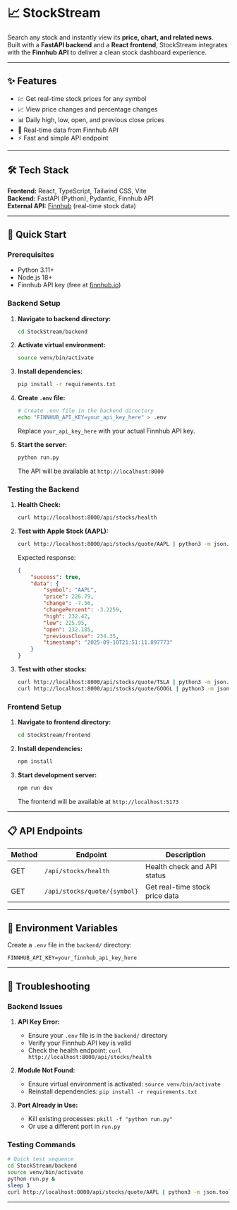 # 📈 StockStream

Search any stock and instantly view its **price, chart, and related news**.  
Built with a **FastAPI backend** and a **React frontend**, StockStream integrates with the **Finnhub API** to deliver a clean stock dashboard experience.

---

## ✨ Features
- 💹 Get real-time stock prices for any symbol
- 📈 View price changes and percentage changes
- 📊 Daily high, low, open, and previous close prices
- 🚀 Real-time data from Finnhub API
- ⚡ Fast and simple API endpoint

---

## 🛠️ Tech Stack
**Frontend:** React, TypeScript, Tailwind CSS, Vite  
**Backend:** FastAPI (Python), Pydantic, Finnhub API  
**External API:** [Finnhub](https://finnhub.io/) (real-time stock data)

---

## 🚀 Quick Start

### Prerequisites
- Python 3.11+
- Node.js 18+
- Finnhub API key (free at [finnhub.io](https://finnhub.io/register))

### Backend Setup

1. **Navigate to backend directory:**
   ```bash
   cd StockStream/backend
   ```

2. **Activate virtual environment:**
   ```bash
   source venv/bin/activate
   ```

3. **Install dependencies:**
   ```bash
   pip install -r requirements.txt
   ```

4. **Create `.env` file:**
   ```bash
   # Create .env file in the backend directory
   echo "FINNHUB_API_KEY=your_api_key_here" > .env
   ```
   Replace `your_api_key_here` with your actual Finnhub API key.

5. **Start the server:**
   ```bash
   python run.py
   ```

   The API will be available at `http://localhost:8000`

### Testing the Backend

1. **Health Check:**
   ```bash
   curl http://localhost:8000/api/stocks/health
   ```

2. **Test with Apple Stock (AAPL):**
   ```bash
   curl http://localhost:8000/api/stocks/quote/AAPL | python3 -m json.tool
   ```
   
   Expected response:
   ```json
   {
       "success": true,
       "data": {
           "symbol": "AAPL",
           "price": 226.79,
           "change": -7.56,
           "changePercent": -3.2259,
           "high": 232.42,
           "low": 225.95,
           "open": 232.185,
           "previousClose": 234.35,
           "timestamp": "2025-09-10T21:51:11.897773"
       }
   }
   ```

3. **Test with other stocks:**
   ```bash
   curl http://localhost:8000/api/stocks/quote/TSLA | python3 -m json.tool
   curl http://localhost:8000/api/stocks/quote/GOOGL | python3 -m json.tool
   ```

### Frontend Setup

1. **Navigate to frontend directory:**
   ```bash
   cd StockStream/frontend
   ```

2. **Install dependencies:**
   ```bash
   npm install
   ```

3. **Start development server:**
   ```bash
   npm run dev
   ```

   The frontend will be available at `http://localhost:5173`

---

## 📋 API Endpoints

| Method | Endpoint | Description |
|--------|----------|-------------|
| GET | `/api/stocks/health` | Health check and API status |
| GET | `/api/stocks/quote/{symbol}` | Get real-time stock price data |

---

## 🔧 Environment Variables

Create a `.env` file in the `backend/` directory:

```env
FINNHUB_API_KEY=your_finnhub_api_key_here
```

---

## 🐛 Troubleshooting

### Backend Issues

1. **API Key Error:**
   - Ensure your `.env` file is in the `backend/` directory
   - Verify your Finnhub API key is valid
   - Check the health endpoint: `curl http://localhost:8000/api/stocks/health`

2. **Module Not Found:**
   - Ensure virtual environment is activated: `source venv/bin/activate`
   - Reinstall dependencies: `pip install -r requirements.txt`

3. **Port Already in Use:**
   - Kill existing processes: `pkill -f "python run.py"`
   - Or use a different port in `run.py`

### Testing Commands

```bash
# Quick test sequence
cd StockStream/backend
source venv/bin/activate
python run.py &
sleep 3
curl http://localhost:8000/api/stocks/quote/AAPL | python3 -m json.tool
```

---
